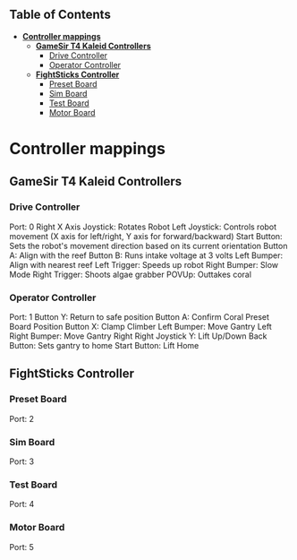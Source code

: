 ## Table of Contents
- [**Controller mappings**](#controller-mappings)
  - [**GameSir T4 Kaleid Controllers**](#gamesir-t4-kaleid-controllers)
    - [Drive Controller](#drive-controller)
    - [Operator Controller](#operator-controller)
  - [**FightSticks Controller**](#fightsticks-controller)
    - [Preset Board](#preset-board)
    - [Sim Board](#sim-board)
    - [Test Board](#test-board)
    - [Motor Board](#motor-board)

# **Controller mappings**

## **GameSir T4 Kaleid Controllers**
### Drive Controller
Port: 0
Right X Axis Joystick: Rotates Robot
Left Joystick: Controls robot movement (X axis for left/right, Y axis for forward/backward)
Start Button: Sets the robot's movement direction based on its current orientation
Button A: Align with the reef
Button B: Runs intake voltage at 3 volts
Left Bumper: Align with nearest reef
Left Trigger: Speeds up robot
Right Bumper: Slow Mode
Right Trigger: Shoots algae grabber
POVUp: Outtakes coral
### Operator Controller
Port: 1
Button Y: Return to safe position
Button A: Confirm Coral Preset Board Position
Button X: Clamp Climber
Left Bumper: Move Gantry Left
Right Bumper: Move Gantry Right
Right Joystick Y: Lift Up/Down
Back Button: Sets gantry to home
Start Button: Lift Home
## **FightSticks Controller**
### Preset Board
Port: 2
### Sim Board
Port: 3
### Test Board
Port: 4
### Motor Board
Port: 5
